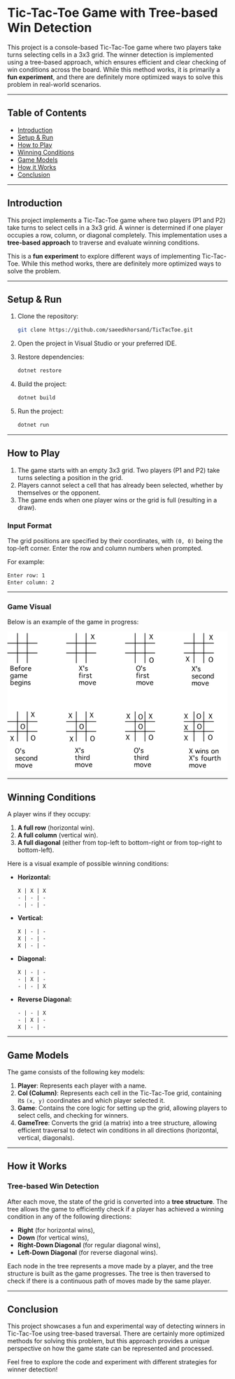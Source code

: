 
# Tic-Tac-Toe Game with Tree-based Win Detection

This project is a console-based Tic-Tac-Toe game where two players take turns selecting cells in a 3x3 grid. The winner detection is implemented using a tree-based approach, which ensures efficient and clear checking of win conditions across the board. While this method works, it is primarily a **fun experiment**, and there are definitely more optimized ways to solve this problem in real-world scenarios.

---

## Table of Contents

- [Introduction](#introduction)
- [Setup & Run](#setup--run)
- [How to Play](#how-to-play)
- [Winning Conditions](#winning-conditions)
- [Game Models](#game-models)
- [How it Works](#how-it-works)
- [Conclusion](#conclusion)

---

## Introduction

This project implements a Tic-Tac-Toe game where two players (P1 and P2) take turns to select cells in a 3x3 grid. A winner is determined if one player occupies a row, column, or diagonal completely. This implementation uses a **tree-based approach** to traverse and evaluate winning conditions.

This is a **fun experiment** to explore different ways of implementing Tic-Tac-Toe. While this method works, there are definitely more optimized ways to solve the problem.

---

## Setup & Run

1. Clone the repository:
   ```bash
   git clone https://github.com/saeedkhorsand/TicTacToe.git
   ```

2. Open the project in Visual Studio or your preferred IDE.

3. Restore dependencies:
   ```bash
   dotnet restore
   ```

4. Build the project:
   ```bash
   dotnet build
   ```

5. Run the project:
   ```bash
   dotnet run
   ```

---

## How to Play

1. The game starts with an empty 3x3 grid. Two players (P1 and P2) take turns selecting a position in the grid.
2. Players cannot select a cell that has already been selected, whether by themselves or the opponent.
3. The game ends when one player wins or the grid is full (resulting in a draw).

### Input Format

The grid positions are specified by their coordinates, with `(0, 0)` being the top-left corner. Enter the row and column numbers when prompted.

For example:
```
Enter row: 1
Enter column: 2
```

---

### Game Visual

Below is an example of the game in progress:

![Game Example](Content/Game.png)

---

## Winning Conditions

A player wins if they occupy:
1. **A full row** (horizontal win).
2. **A full column** (vertical win).
3. **A full diagonal** (either from top-left to bottom-right or from top-right to bottom-left).

Here is a visual example of possible winning conditions:

- **Horizontal:**
  
  ```
  X | X | X
  - | - | -
  - | - | -
  ```

- **Vertical:**
  
  ```
  X | - | -
  X | - | -
  X | - | -
  ```

- **Diagonal:**
  
  ```
  X | - | -
  - | X | -
  - | - | X
  ```

- **Reverse Diagonal:**

  ```
  - | - | X
  - | X | -
  X | - | -
  ```

---

## Game Models

The game consists of the following key models:

1. **Player**: Represents each player with a name.
2. **Col (Column)**: Represents each cell in the Tic-Tac-Toe grid, containing its `(x, y)` coordinates and which player selected it.
3. **Game**: Contains the core logic for setting up the grid, allowing players to select cells, and checking for winners.
4. **GameTree**: Converts the grid (a matrix) into a tree structure, allowing efficient traversal to detect win conditions in all directions (horizontal, vertical, diagonals).

---

## How it Works

### Tree-based Win Detection

After each move, the state of the grid is converted into a **tree structure**. The tree allows the game to efficiently check if a player has achieved a winning condition in any of the following directions:

- **Right** (for horizontal wins),
- **Down** (for vertical wins),
- **Right-Down Diagonal** (for regular diagonal wins),
- **Left-Down Diagonal** (for reverse diagonal wins).

Each node in the tree represents a move made by a player, and the tree structure is built as the game progresses. The tree is then traversed to check if there is a continuous path of moves made by the same player.

---

## Conclusion

This project showcases a fun and experimental way of detecting winners in Tic-Tac-Toe using tree-based traversal. There are certainly more optimized methods for solving this problem, but this approach provides a unique perspective on how the game state can be represented and processed.

Feel free to explore the code and experiment with different strategies for winner detection!
